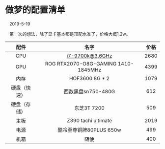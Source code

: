 # 做梦的配置清单

&emsp;2019-5-19

&emsp;第一次的想法，除了显卡基本都是顶配水准了，价格大概1.2w。

配件|名字|价格
:-:|:-:|:-:
CPU|i7-9700k@3.6GHz|2680
GPU|ROG RTX2070-O8G-GAMING 1410-1845MHz|4399
内存|HOF3600 8G * 2|1079
硬盘（快速）|西数黑盘sn750-480G|612
硬盘（存储）|东芝3T 7200|509
主板|Z390 tachi ultimate|2019
电源|酷冷至尊铜牌80PLUS 650w|499
机箱|随便|400
